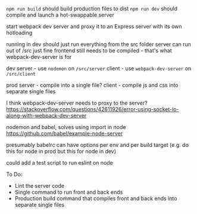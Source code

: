 `npm run build` should build production files to dist
`npm run dev` should compile and launch a hot-swappable server

start webpack dev server and proxy it to an Express server with its own hotloading

running in dev should just run everything from the src folder
    server can run out of /src just fine
    frontend still needs to be compiled - that's what webpack-dev-server is for

dev
    server - use `nodemon` on `/src/server`
    client - use `webpack-dev-server` on `/src/client` 

prod
    server - compile into a single file?
    client - compile js and css into separate single files

I think webpack-dev-server needs to proxy to the server?
https://stackoverflow.com/questions/42611926/error-using-socket-io-along-with-webpack-dev-server

nodemon and babel, solves using import in node
https://github.com/babel/example-node-server

presumably babelrc can have options per env and per build target (e.g. do this for node in prod but this for node in dev)

could add a test script to run eslint on node 


To Do:
- Lint the server code
- Single command to run front and back ends
- Production build command that compiles front and back ends into separate single files
